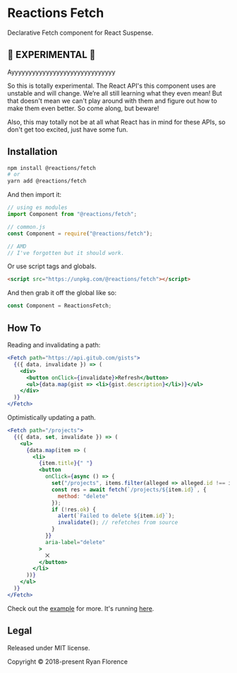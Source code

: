 # Reactions Fetch

Declarative Fetch component for React Suspense.

## 🚨 EXPERIMENTAL 🚨

Ayyyyyyyyyyyyyyyyyyyyyyyyyyyyyy

So this is totally experimental. The React API's this component uses are unstable and will change. We’re all still learning what they even mean! But that doesn't mean we can't play around with them and figure out how to make them even better. So come along, but beware!

Also, this may totally not be at all what React has in mind for these APIs, so don't get too excited, just have some fun.

## Installation

```bash
npm install @reactions/fetch
# or
yarn add @reactions/fetch
```

And then import it:

```js
// using es modules
import Component from "@reactions/fetch";

// common.js
const Component = require("@reactions/fetch");

// AMD
// I've forgotten but it should work.
```

Or use script tags and globals.

```html
<script src="https://unpkg.com/@reactions/fetch"></script>
```

And then grab it off the global like so:

```js
const Component = ReactionsFetch;
```

## How To

Reading and invalidating a path:

```jsx
<Fetch path="https://api.gitub.com/gists">
  {({ data, invalidate }) => (
    <div>
      <button onClick={invalidate}>Refresh</button>
      <ul>{data.map(gist => <li>{gist.description}</li>)}</ul>
    </div>
  )}
</Fetch>
```

Optimistically updating a path.

```jsx
<Fetch path="/projects">
  {({ data, set, invalidate }) => (
    <ul>
      {data.map(item => (
        <li>
          {item.title}{" "}
          <button
            onClick={async () => {
              set("/projects", items.filter(alleged => alleged.id !== item.id));
              const res = await fetch(`/projects/${item.id}`, {
                method: "delete"
              });
              if (!res.ok) {
                alert(`Failed to delete ${item.id}`);
                invalidate(); // refetches from source
              }
            }}
            aria-label="delete"
          >
            ⨉
          </button>
        </li>
      ))}
    </ul>
  )}
</Fetch>
```

Check out the [example](/example) for more. It's running <a href="https://reactions.github.io/fetch">here</a>.

## Legal

Released under MIT license.

Copyright &copy; 2018-present Ryan Florence
